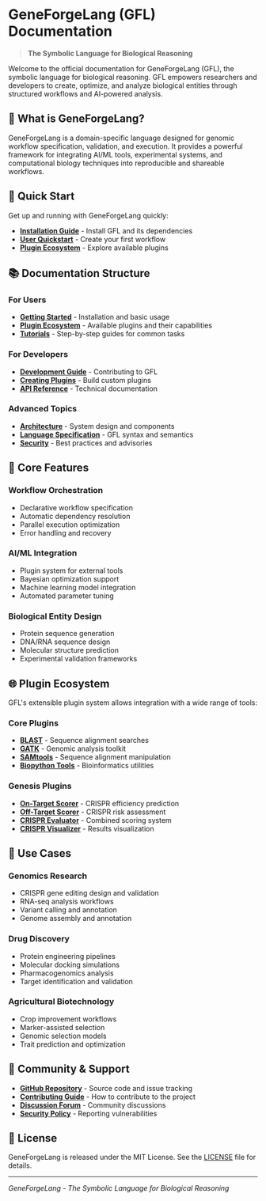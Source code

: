 # GeneForgeLang (GFL) Documentation

> **The Symbolic Language for Biological Reasoning**

Welcome to the official documentation for GeneForgeLang (GFL), the symbolic language for biological reasoning. GFL empowers researchers and developers to create, optimize, and analyze biological entities through structured workflows and AI-powered analysis.

## 🧬 What is GeneForgeLang?

GeneForgeLang is a domain-specific language designed for genomic workflow specification, validation, and execution. It provides a powerful framework for integrating AI/ML tools, experimental systems, and computational biology techniques into reproducible and shareable workflows.

## 🚀 Quick Start

Get up and running with GeneForgeLang quickly:

- **[Installation Guide](getting_started/installation.md)** - Install GFL and its dependencies
- **[User Quickstart](getting_started/quickstart_user.md)** - Create your first workflow
- **[Plugin Ecosystem](ecosystem/plugins_overview.md)** - Explore available plugins

## 📚 Documentation Structure

### For Users
- **[Getting Started](getting_started/)** - Installation and basic usage
- **[Plugin Ecosystem](ecosystem/)** - Available plugins and their capabilities
- **[Tutorials](tutorials/)** - Step-by-step guides for common tasks

### For Developers
- **[Development Guide](development/)** - Contributing to GFL
- **[Creating Plugins](development/creating_plugins.md)** - Build custom plugins
- **[API Reference](api/)** - Technical documentation

### Advanced Topics
- **[Architecture](architecture/)** - System design and components
- **[Language Specification](gfl_yaml/)** - GFL syntax and semantics
- **[Security](security/)** - Best practices and advisories

## 🔧 Core Features

### Workflow Orchestration
- Declarative workflow specification
- Automatic dependency resolution
- Parallel execution optimization
- Error handling and recovery

### AI/ML Integration
- Plugin system for external tools
- Bayesian optimization support
- Machine learning model integration
- Automated parameter tuning

### Biological Entity Design
- Protein sequence generation
- DNA/RNA sequence design
- Molecular structure prediction
- Experimental validation frameworks

## 🌐 Plugin Ecosystem

GFL's extensible plugin system allows integration with a wide range of tools:

### Core Plugins
- **[BLAST](ecosystem/core_plugins/blast.md)** - Sequence alignment searches
- **[GATK](ecosystem/core_plugins/gatk.md)** - Genomic analysis toolkit
- **[SAMtools](ecosystem/core_plugins/samtools.md)** - Sequence alignment manipulation
- **[Biopython Tools](ecosystem/core_plugins/biopython.md)** - Bioinformatics utilities

### Genesis Plugins
- **[On-Target Scorer](ecosystem/genesis_plugins/ontarget_scorer.md)** - CRISPR efficiency prediction
- **[Off-Target Scorer](ecosystem/genesis_plugins/offtarget_scorer.md)** - CRISPR risk assessment
- **[CRISPR Evaluator](ecosystem/genesis_plugins/evaluator.md)** - Combined scoring system
- **[CRISPR Visualizer](ecosystem/genesis_plugins/visualizer.md)** - Results visualization

## 🎯 Use Cases

### Genomics Research
- CRISPR gene editing design and validation
- RNA-seq analysis workflows
- Variant calling and annotation
- Genome assembly and annotation

### Drug Discovery
- Protein engineering pipelines
- Molecular docking simulations
- Pharmacogenomics analysis
- Target identification and validation

### Agricultural Biotechnology
- Crop improvement workflows
- Marker-assisted selection
- Genomic selection models
- Trait prediction and optimization

## 🤝 Community & Support

- **[GitHub Repository](https://github.com/Fundacion-de-Neurociencias/GeneForgeLang)** - Source code and issue tracking
- **[Contributing Guide](development/contributing.md)** - How to contribute to the project
- **[Discussion Forum](https://github.com/Fundacion-de-Neurociencias/GeneForgeLang/discussions)** - Community discussions
- **[Security Policy](SECURITY_ADVISORY.md)** - Reporting vulnerabilities

## 📄 License

GeneForgeLang is released under the MIT License. See the [LICENSE](../LICENSE) file for details.

---

*GeneForgeLang - The Symbolic Language for Biological Reasoning*
